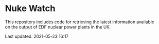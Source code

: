 # Nuke Watch

This repository includes code for retrieving the latest information available on the output of EDF nuclear power plants in the UK.

Last updated: 2021-05-23 16:17